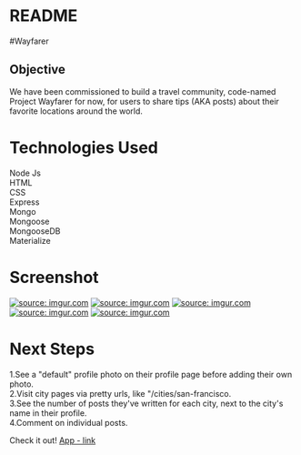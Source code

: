 # README

#Wayfarer

## Objective
We have been commissioned to build a travel community, code-named Project Wayfarer for now, for users to share tips (AKA posts) about their favorite locations around the world.

# Technologies Used
Node Js
<br>
HTML
<br>
CSS
<br>
Express
<br>
Mongo
<br>
Mongoose
<br>
MongooseDB
<br>
Materialize

# Screenshot
<a href="https://imgur.com/SIRNcHA"><img src="https://i.imgur.com/SIRNcHA.png" title="source: imgur.com" /></a>
<a href="https://imgur.com/FyDWzTu"><img src="https://i.imgur.com/FyDWzTu.png" title="source: imgur.com" /></a>
<a href="https://imgur.com/zhHrFl2"><img src="https://i.imgur.com/zhHrFl2.png" title="source: imgur.com" /></a>
<a href="https://imgur.com/ZVr8zPV"><img src="https://i.imgur.com/ZVr8zPV.png" title="source: imgur.com" /></a>
<a href="https://imgur.com/7MEHh53"><img src="https://i.imgur.com/7MEHh53.png" title="source: imgur.com" /></a>


# Next Steps
1.See a "default" profile photo on their profile page before adding their own photo.
<br>
2.Visit city pages via pretty urls, like "/cities/san-francisco.
<br>
3.See the number of posts they've written for each city, next to the city's name in their profile.
<br>
4.Comment on individual posts.
<br>

Check it out!
[App - link](https://polar-peak-85776.herokuapp.com/)


